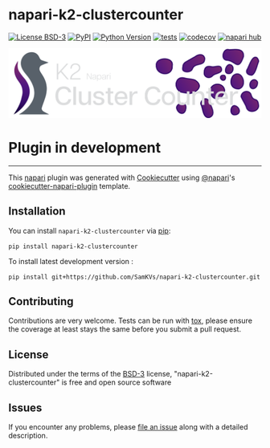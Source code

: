 # napari-k2-clustercounter

[![License BSD-3](https://img.shields.io/pypi/l/napari-k2-clustercounter.svg?color=green)](https://github.com/SamKVs/napari-k2-clustercounter/raw/main/LICENSE)
[![PyPI](https://img.shields.io/pypi/v/napari-k2-clustercounter.svg?color=green)](https://pypi.org/project/napari-k2-clustercounter)
[![Python Version](https://img.shields.io/pypi/pyversions/napari-k2-clustercounter.svg?color=green)](https://python.org)
[![tests](https://github.com/SamKVs/napari-k2-clustercounter/workflows/tests/badge.svg)](https://github.com/SamKVs/napari-k2-clustercounter/actions)
[![codecov](https://codecov.io/gh/SamKVs/napari-k2-clustercounter/branch/main/graph/badge.svg)](https://codecov.io/gh/SamKVs/napari-k2-clustercounter)
[![napari hub](https://img.shields.io/endpoint?url=https://api.napari-hub.org/shields/napari-k2-clustercounter)](https://napari-hub.org/plugins/napari-k2-clustercounter)

<img src="static/Logo.png">

# Plugin in development

----------------------------------

This [napari] plugin was generated with [Cookiecutter] using [@napari]'s [cookiecutter-napari-plugin] template.

<!--
Don't miss the full getting started guide to set up your new package:
https://github.com/napari/cookiecutter-napari-plugin#getting-started

and review the napari docs for plugin developers:
https://napari.org/stable/plugins/index.html
-->

## Installation

You can install `napari-k2-clustercounter` via [pip]:

    pip install napari-k2-clustercounter



To install latest development version :

    pip install git+https://github.com/SamKVs/napari-k2-clustercounter.git


## Contributing

Contributions are very welcome. Tests can be run with [tox], please ensure
the coverage at least stays the same before you submit a pull request.

## License

Distributed under the terms of the [BSD-3] license,
"napari-k2-clustercounter" is free and open source software

## Issues

If you encounter any problems, please [file an issue] along with a detailed description.

[napari]: https://github.com/napari/napari
[Cookiecutter]: https://github.com/audreyr/cookiecutter
[@napari]: https://github.com/napari
[MIT]: http://opensource.org/licenses/MIT
[BSD-3]: http://opensource.org/licenses/BSD-3-Clause
[GNU GPL v3.0]: http://www.gnu.org/licenses/gpl-3.0.txt
[GNU LGPL v3.0]: http://www.gnu.org/licenses/lgpl-3.0.txt
[Apache Software License 2.0]: http://www.apache.org/licenses/LICENSE-2.0
[Mozilla Public License 2.0]: https://www.mozilla.org/media/MPL/2.0/index.txt
[cookiecutter-napari-plugin]: https://github.com/napari/cookiecutter-napari-plugin

[file an issue]: https://github.com/SamKVs/napari-k2-clustercounter/issues

[napari]: https://github.com/napari/napari
[tox]: https://tox.readthedocs.io/en/latest/
[pip]: https://pypi.org/project/pip/
[PyPI]: https://pypi.org/
